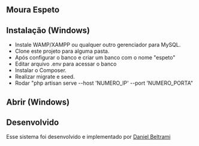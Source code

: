## Moura Espeto


## Instalação (Windows)

- Instale WAMP/XAMPP ou qualquer outro gerenciador para MySQL.
- Clone este projeto para alguma pasta.
- Após configurar o banco e criar um banco com o nome "espeto"
- Editar arquivo .env para acessar o banco
- Instalar o Composer.
- Realizar migrate e seed.
- Rodar "php artisan serve --host 'NUMERO_IP' --port 'NUMERO_PORTA"


## Abrir (Windows)



## Desenvolvido

Esse sistema foi desenvolvido e implementado por [Daniel Beltrami](https://danielbeltrami.com.br)